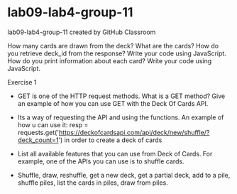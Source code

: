# lab09-lab4-group-11
lab09-lab4-group-11 created by GitHub Classroom

How many cards are drawn from the deck? What are the cards? 
How do you retrieve deck_id from the response? Write your code using JavaScript.
How do you print information about each card? Write your code using JavaScript.


Exercise 1
* GET is one of the HTTP request methods. What is a GET method? Give an example of how you can use GET with the Deck Of Cards API.
* Its a way of requesting the API and using the functions. An example of how u can use it:  resp = requests.get('https://deckofcardsapi.com/api/deck/new/shuffle/?deck_count=1') in order to create a deck of cards

* List all available features that you can use from Deck of Cards. For example, one of the APIs you can use is to shuffle cards.
* Shuffle, draw, reshuffle, get a new deck, get a partial deck, add to a pile, shuffle piles, list the cards in piles, draw from piles.

